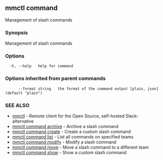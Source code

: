 ## mmctl command

Management of slash commands

### Synopsis

Management of slash commands

### Options

```
  -h, --help   help for command
```

### Options inherited from parent commands

```
      --format string   the format of the command output [plain, json] (default "plain")
```

### SEE ALSO

* [mmctl](mmctl.md)  - Remote client for the Open Source, self-hosted Slack-alternative
* [mmctl command archive](mmctl_command_archive.md)  - Archive a slash command
* [mmctl command create](mmctl_command_create.md)  - Create a custom slash command
* [mmctl command list](mmctl_command_list.md)  - List all commands on specified teams
* [mmctl command modify](mmctl_command_modify.md)  - Modify a slash command
* [mmctl command move](mmctl_command_move.md)  - Move a slash command to a different team
* [mmctl command show](mmctl_command_show.md)  - Show a custom slash command
